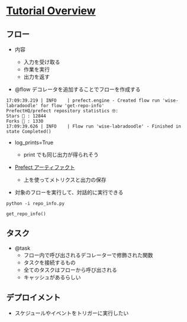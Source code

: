 # [Tutorial Overview](https://docs.prefect.io/latest/tutorial/)

## フロー
- 内容
  - 入力を受け取る
  - 作業を実行
  - 出力を返す
  
- @flow デコレータを追加することでフローを作成する
```
17:09:39.219 | INFO    | prefect.engine - Created flow run 'wise-labradoodle' for flow 'get-repo-info'
PrefectHQ/prefect repository statistics 🤓:
Stars 🌠 : 12844
Forks 🍴 : 1330
17:09:39.626 | INFO    | Flow run 'wise-labradoodle' - Finished in state Completed()
```

- log_prints=True
  - print でも同じ出力が得られそう

- [Prefect アーティファクト](https://docs.prefect.io/latest/tutorial/flows/)
  - 上を使ってメトリクスと出力の保存

- 対象のフローを実行して、対話的に実行できる
```
python -i repo_info.py

get_repo_info()
```


## タスク
- @task
  - フロー内で呼び出されるデコレーターで修飾された関数
  - タスクを接続するもの
  - 全てのタスクはフローから呼び出される
  - キャッシュがあるらしい

## デプロイメント
- スケジュールやイベントをトリガーに実行したい